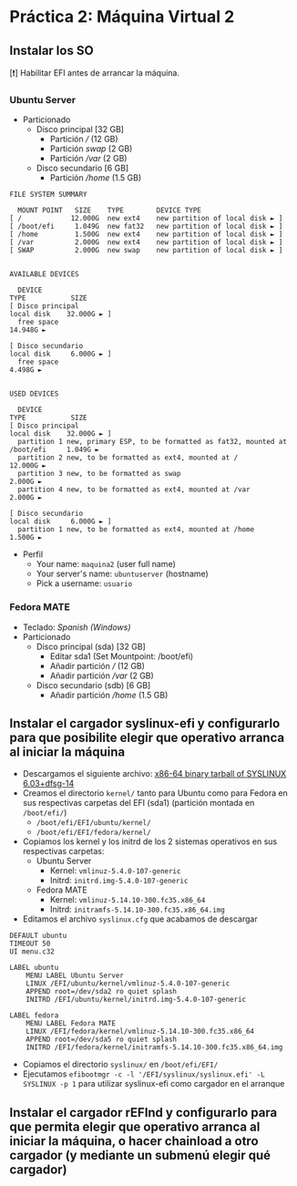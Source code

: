 # Práctica 2: Máquina Virtual 2

## Instalar los SO

[:exclamation:] Habilitar EFI antes de arrancar la máquina.

### Ubuntu Server

- Particionado
    - Disco principal [32 GB]
        - Partición */* (12 GB)
        - Partición *swap* (2 GB)
        - Partición */var* (2 GB)
    - Disco secundario [6 GB]
        - Partición */home* (1.5 GB)

```
FILE SYSTEM SUMMARY

  MOUNT POINT   SIZE    TYPE        DEVICE TYPE
[ /            12.000G  new ext4    new partition of local disk ► ]
[ /boot/efi     1.049G  new fat32   new partition of local disk ► ]
[ /home         1.500G  new ext4    new partition of local disk ► ]
[ /var          2.000G  new ext4    new partition of local disk ► ]
[ SWAP          2.000G  new swap    new partition of local disk ► ]


AVAILABLE DEVICES

  DEVICE                                                            TYPE           SIZE
[ Disco principal                                                   local disk    32.000G ► ]
  free space                                                                      14.948G ►

[ Disco secundario                                                  local disk     6.000G ► ]
  free space                                                                       4.498G ►


USED DEVICES

  DEVICE                                                            TYPE           SIZE
[ Disco principal                                                   local disk    32.000G ► ]
  partition 1 new, primary ESP, to be formatted as fat32, mounted at /boot/efi     1.049G ►
  partition 2 new, to be formatted as ext4, mounted at /                          12.000G ►
  partition 3 new, to be formatted as swap                                         2.000G ►
  partition 4 new, to be formatted as ext4, mounted at /var                        2.000G ►

[ Disco secundario                                                  local disk     6.000G ► ]
  partition 1 new, to be formatted as ext4, mounted at /home                       1.500G ►
```

- Perfil
    - Your name: `maquina2` (user full name)
    - Your server's name: `ubuntuserver` (hostname)
    - Pick a username: `usuario`

### Fedora MATE

- Teclado: *Spanish (Windows)*
- Particionado
    - Disco principal (sda) [32 GB]
        - Editar sda1 (Set Mountpoint: /boot/efi)
        - Añadir partición */* (12 GB)
        - Añadir partición */var* (2 GB)
    - Disco secundario (sdb) [6 GB]
        - Añadir partición */home* (1.5 GB)

## Instalar el cargador syslinux-efi y configurarlo para que posibilite elegir que operativo arranca al iniciar la máquina

- Descargamos el siguiente archivo: [x86-64 binary tarball of SYSLINUX 6.03+dfsg-14](https://www.rodsbooks.com/efi-bootloaders/syslinux-6.0.3+dfsg-14.tgz)
- Creamos el directorio `kernel/` tanto para Ubuntu como para Fedora en sus respectivas carpetas del EFI (sda1) (partición montada en `/boot/efi/`)
    - `/boot/efi/EFI/ubuntu/kernel/`
    - `/boot/efi/EFI/fedora/kernel/`
- Copiamos los kernel y los initrd de los 2 sistemas operativos en sus respectivas carpetas:
    - Ubuntu Server
        - Kernel: `vmlinuz-5.4.0-107-generic`
        - Initrd: `initrd.img-5.4.0-107-generic`
    - Fedora MATE
        - Kernel: `vmlinuz-5.14.10-300.fc35.x86_64`
        - Initrd: `initramfs-5.14.10-300.fc35.x86_64.img`
- Editamos el archivo `syslinux.cfg` que acabamos de descargar

```
DEFAULT ubuntu
TIMEOUT 50
UI menu.c32

LABEL ubuntu
    MENU LABEL Ubuntu Server
    LINUX /EFI/ubuntu/kernel/vmlinuz-5.4.0-107-generic
    APPEND root=/dev/sda2 ro quiet splash
    INITRD /EFI/ubuntu/kernel/initrd.img-5.4.0-107-generic

LABEL fedora
    MENU LABEL Fedora MATE
    LINUX /EFI/fedora/kernel/vmlinuz-5.14.10-300.fc35.x86_64
    APPEND root=/dev/sda5 ro quiet splash
    INITRD /EFI/fedora/kernel/initramfs-5.14.10-300.fc35.x86_64.img
```

- Copiamos el directorio `syslinux/` en `/boot/efi/EFI/`
- Ejecutamos `efibootmgr -c -l '/EFI/syslinux/syslinux.efi' -L SYSLINUX -p 1` para utilizar syslinux-efi como cargador en el arranque

## Instalar el cargador rEFInd y configurarlo para que permita elegir que operativo arranca al iniciar la máquina, o hacer chainload a otro cargador (y mediante un submenú elegir qué cargador)


